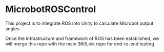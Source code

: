 # MicrobotROSControl

This project is to integrate ROS into Unity to calculate Microbot output angles

Once the infrastructure and framework of ROS has been established, we will merge this repo with the main 360Link repo for end-to-end testing
